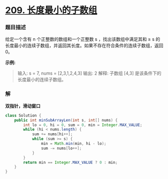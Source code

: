 # [209. 长度最小的子数组](https://leetcode-cn.com/problems/minimum-size-subarray-sum/)

### 题目描述

给定一个含有 n 个正整数的数组和一个正整数 s ，找出该数组中满足其和 ≥ s 的长度最小的连续子数组，并返回其长度。如果不存在符合条件的连续子数组，返回 0。

**示例:** 

>   输入: s = 7, nums = [2,3,1,2,4,3]
>   输出: 2
>   解释: 子数组 [4,3] 是该条件下的长度最小的连续子数组。

### 解

**双指针，滑动窗口**

```java
class Solution {
    public int minSubArrayLen(int s, int[] nums) {
        int lo = 0, hi = 0, sum = 0, min = Integer.MAX_VALUE;
        while (hi < nums.length) {
            sum += nums[hi++];
            while (sum >= s) {
                min = Math.min(min, hi - lo);
                sum -= nums[lo++];
            }
        }
        return min == Integer.MAX_VALUE ? 0 : min;
    }
}
```

